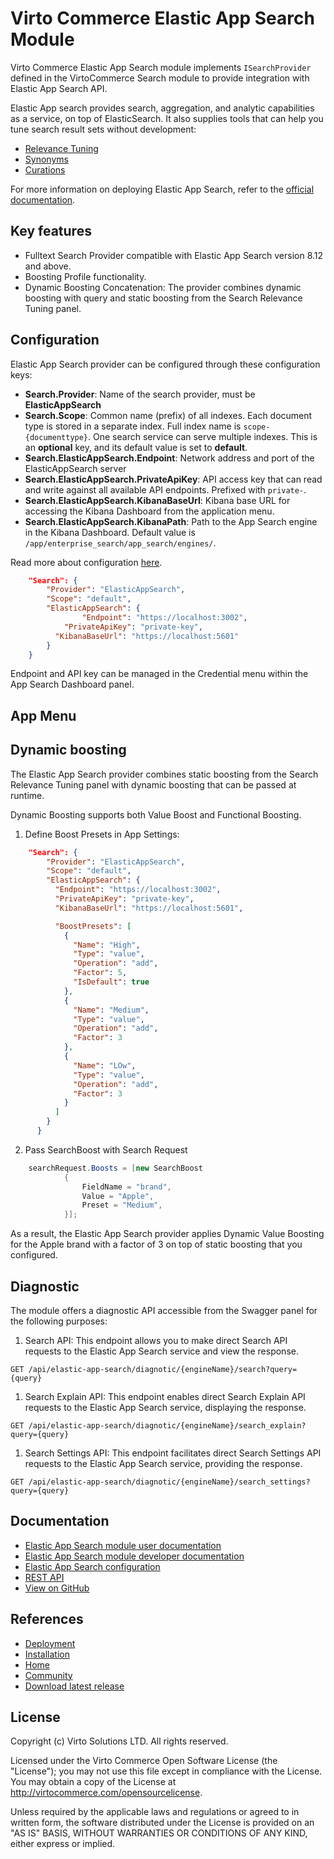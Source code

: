 # Virto Commerce Elastic App Search Module 

Virto Commerce Elastic App Search module implements `ISearchProvider` defined in the VirtoCommerce Search module to provide integration with Elastic App Search API.

Elastic App search provides search, aggregation, and analytic capabilities as a service, on top of ElasticSearch. It also supplies tools that can help you tune search result sets without development:

* [Relevance Tuning](https://www.elastic.co/guide/en/app-search/current/precision-tuning.html)
* [Synonyms](https://www.elastic.co/guide/en/app-search/current/synonyms-guide.html)
* [Curations](https://www.elastic.co/guide/en/app-search/current/curations-guide.html)

For more information on deploying Elastic App Search, refer to the [official documentation](https://www.elastic.co/guide/en/app-search/current/installation.html).

## Key features
* Fulltext Search Provider compatible with Elastic App Search version 8.12 and above.
* Boosting Profile functionality.
* Dynamic Boosting Concatenation: The provider combines dynamic boosting with query and static boosting from the Search Relevance Tuning panel.

## Configuration

Elastic App Search provider can be configured through these configuration keys:

+ **Search.Provider**: Name of the search provider, must be **ElasticAppSearch**
+ **Search.Scope**: Common name (prefix) of all indexes. Each document type is stored in a separate index. Full index name is `scope-{documenttype}`. One search service can serve multiple indexes. This is an **optional** key, and its default value is set to **default**.
+ **Search.ElasticAppSearch.Endpoint**: Network address and port of the ElasticAppSearch server
+ **Search.ElasticAppSearch.PrivateApiKey**: API access key that can read and write against all available API endpoints. Prefixed with `private-`.
+ **Search.ElasticAppSearch.KibanaBaseUrl**: Kibana base URL for accessing the Kibana Dashboard from the application menu. 
+ **Search.ElasticAppSearch.KibanaPath**: Path to the App Search engine in the Kibana Dashboard. Default value is `/app/enterprise_search/app_search/engines/`.

Read more about configuration [here](https://docs.virtocommerce.org/platform/developer-guide/Configuration-Reference/appsettingsjson/#elastic-app-search).

```json
	"Search": {
		"Provider": "ElasticAppSearch",
		"Scope": "default",
		"ElasticAppSearch": {
				"Endpoint": "https://localhost:3002",
			"PrivateApiKey": "private-key",
		  "KibanaBaseUrl": "https://localhost:5601"
		}
	}
```

Endpoint and API key can be managed in the Credential menu within the App Search Dashboard panel.

## App Menu 

## Dynamic boosting
The Elastic App Search provider combines static boosting from the Search Relevance Tuning panel with dynamic boosting that can be passed at runtime.

Dynamic Boosting supports both Value Boost and Functional Boosting.

1. Define Boost Presets in App Settings:

```json
	"Search": {
		"Provider": "ElasticAppSearch",
		"Scope": "default",
		"ElasticAppSearch": {
		  "Endpoint": "https://localhost:3002",
		  "PrivateApiKey": "private-key",
		  "KibanaBaseUrl": "https://localhost:5601",

		  "BoostPresets": [
			{
			  "Name": "High",
			  "Type": "value",
			  "Operation": "add",
			  "Factor": 5,
			  "IsDefault": true
			},
			{
			  "Name": "Medium",
			  "Type": "value",
			  "Operation": "add",
			  "Factor": 3
			},
			{
			  "Name": "LOw",
			  "Type": "value",
			  "Operation": "add",
			  "Factor": 3
			}
		  ]
		}
	  }
```

2. Pass SearchBoost with Search Request

```cs
	searchRequest.Boosts = [new SearchBoost
			{
				FieldName = "brand",
				Value = "Apple",
				Preset = "Medium",
			}];
```


As a result, the Elastic App Search provider applies Dynamic Value Boosting for the Apple brand with a factor of 3 on top of static boosting that you configured.

## Diagnostic
The module offers a diagnostic API accessible from the Swagger panel for the following purposes:

1. Search API: This endpoint allows you to make direct Search API requests to the Elastic App Search service and view the response.
  ```
  GET /api/elastic-app-search/diagnotic/{engineName}/search?query={query}
  ```
1. Search Explain API: This endpoint enables direct Search Explain API requests to the Elastic App Search service, displaying the response.
  ```
  GET /api/elastic-app-search/diagnotic/{engineName}/search_explain?query={query}
  ```
1. Search Settings API: This endpoint facilitates direct Search Settings API requests to the Elastic App Search service, providing the response.
  ```
  GET /api/elastic-app-search/diagnotic/{engineName}/search_settings?query={query}
  ```


## Documentation

* [Elastic App Search module user documentation](https://docs.virtocommerce.org/platform/user-guide/elastic-app-search/overview/)
* [Elastic App Search module developer documentation](https://docs.virtocommerce.org/platform/developer-guide/Fundamentals/Indexed-Search/integration/elastic-app-search-overview/)
* [Elastic App Search configuration](https://docs.virtocommerce.org/platform/developer-guide/Configuration-Reference/appsettingsjson/#elastic-app-search)
* [REST API](https://virtostart-demo-admin.govirto.com/docs/index.html?urls.primaryName=VirtoCommerce.ElasticAppSearch)
* [View on GitHub](https://github.com/VirtoCommerce/vc-module-elastic-app-search/)

## References

* [Deployment](https://docs.virtocommerce.org/platform/developer-guide/Tutorials-and-How-tos/Tutorials/deploy-module-from-source-code/)
* [Installation](https://docs.virtocommerce.org/platform/user-guide/modules-installation/)
* [Home](https://virtocommerce.com)
* [Community](https://www.virtocommerce.org)
* [Download latest release](https://github.com/VirtoCommerce/vc-module-elastic-app-search/releases/latest)

## License

Copyright (c) Virto Solutions LTD.  All rights reserved.

Licensed under the Virto Commerce Open Software License (the "License"); you
may not use this file except in compliance with the License. You may
obtain a copy of the License at <http://virtocommerce.com/opensourcelicense>.

Unless required by the applicable laws and regulations or agreed to in written form, the software
distributed under the License is provided on an "AS IS" BASIS,
WITHOUT WARRANTIES OR CONDITIONS OF ANY KIND, either express or
implied.
